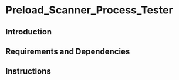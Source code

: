 # Preload_Scanner_Process_Tester

## Introduction

## Requirements and Dependencies

## Instructions

